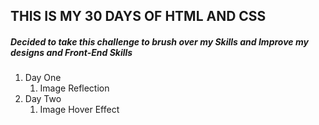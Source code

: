 ## THIS IS MY 30 DAYS OF HTML AND CSS


##### Decided to take this challenge to brush over my Skills and Improve my designs and Front-End Skills

1. Day One 
    1. Image Reflection
2. Day Two
    1. Image Hover Effect
